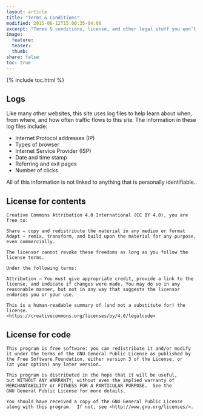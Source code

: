 ```yaml
---
layout: article
title: "Terms & Conditions"
modified: 2015-06-12T15:00:35-04:00
excerpt: "Terms & conditions, license, and other legal stuff you won’t read."
image:
  feature:
  teaser:
  thumb:
share: false
toc: true
---
```



{% include toc.html %}

## Logs

Like many other websites, this site uses log files to help learn about when, from where, and how often traffic flows to this site. The information in these log files include:

* Internet Protocol addresses (IP)
* Types of browser
* Internet Service Provider (ISP)
* Date and time stamp
* Referring and exit pages
* Number of clicks

All of this information is not linked to anything that is personally identifiable..

## License for contents


    Creative Commons Attribution 4.0 International (CC BY 4.0), you are free to:

    Share — copy and redistribute the material in any medium or format
    Adapt — remix, transform, and build upon the material for any purpose, even commercially.

    The licensor cannot revoke these freedoms as long as you follow the license terms.

    Under the following terms:

    Attribution — You must give appropriate credit, provide a link to the license, and indicate if changes were made. You may do so in any reasonable manner, but not in any way that suggests the licensor endorses you or your use. 
    
    This is a human-readable summary of (and not a substitute for) the license.
    <https://creativecommons.org/licenses/by/4.0/legalcode>

## License for code

    This program is free software: you can redistribute it and/or modify
    it under the terms of the GNU General Public License as published by
    the Free Software Foundation, either version 3 of the License, or
    (at your option) any later version.

    This program is distributed in the hope that it will be useful,
    but WITHOUT ANY WARRANTY; without even the implied warranty of
    MERCHANTABILITY or FITNESS FOR A PARTICULAR PURPOSE.  See the
    GNU General Public License for more details.

    You should have received a copy of the GNU General Public License
    along with this program.  If not, see <http://www.gnu.org/licenses/>.

